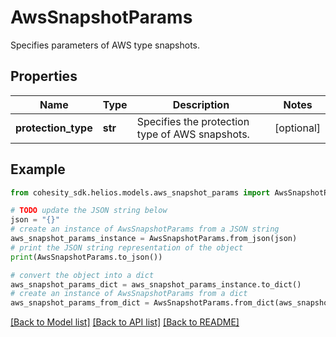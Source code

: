 # AwsSnapshotParams

Specifies parameters of AWS type snapshots.

## Properties

Name | Type | Description | Notes
------------ | ------------- | ------------- | -------------
**protection_type** | **str** | Specifies the protection type of AWS snapshots. | [optional] 

## Example

```python
from cohesity_sdk.helios.models.aws_snapshot_params import AwsSnapshotParams

# TODO update the JSON string below
json = "{}"
# create an instance of AwsSnapshotParams from a JSON string
aws_snapshot_params_instance = AwsSnapshotParams.from_json(json)
# print the JSON string representation of the object
print(AwsSnapshotParams.to_json())

# convert the object into a dict
aws_snapshot_params_dict = aws_snapshot_params_instance.to_dict()
# create an instance of AwsSnapshotParams from a dict
aws_snapshot_params_from_dict = AwsSnapshotParams.from_dict(aws_snapshot_params_dict)
```
[[Back to Model list]](../README.md#documentation-for-models) [[Back to API list]](../README.md#documentation-for-api-endpoints) [[Back to README]](../README.md)


